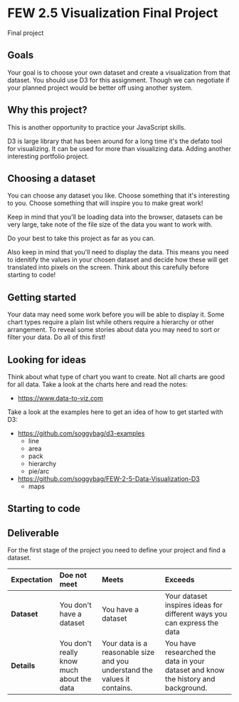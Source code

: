 # FEW 2.5 Visualization Final Project

Final project

## Goals 

Your goal is to choose your own dataset and create a visualization from that dataset. You should use D3 for this assignment. Though we can negotiate if your planned project would be better off using another system. 

## Why this project?

This is another opportunity to practice your JavaScript skills. 

D3 is large library that has been around for a long time it's the defato tool for visualizing. It can be used for more than visualizing data. Adding another interesting portfolio project.

## Choosing a dataset

You can choose any dataset you like. Choose something that it's interesting to you. Choose something that will inspire you to make great work!

Keep in mind that you'll be loading data into the browser, datasets can be very large, take note of the file size of the data you want to work with. 

Do your best to take this project as far as you can. 

Also keep in mind that you'll need to display the data. This means you need to idenitify the values in your chosen dataset and decide how these will get translated into pixels on the screen. Think about this carefully before starting to code!

## Getting started 

Your data may need some work before you will be able to display it. Some chart types require a plain list while others require a hierarchy or other arrangement. To reveal some stories about data you may need to sort or filter your data. Do all of this first! 

## Looking for ideas

Think about what type of chart you want to create. Not all charts are good for all data. Take a look at the charts here and read the notes: 

- https://www.data-to-viz.com

Take a look at the examples here to get an idea of how to get started with D3:

- https://github.com/soggybag/d3-examples
	- line
	- area
	- pack
	- hierarchy
	- pie/arc
- https://github.com/soggybag/FEW-2-5-Data-Visualization-D3
	- maps

## Starting to code



## Deliverable

For the first stage of the project you need to define your project and find a dataset. 

| Expectation | Doe not meet | Meets | Exceeds |
|:-------------|:------------------|:----------------|:-----------------|
| **Dataset** | You don't have a dataset | You have a dataset | Your dataset inspires ideas for different ways you can express the data |
| **Details** | You don't really know much about the data | Your data is a reasonable size and you understand the values it contains. | You have researched the data in your dataset and know the history and background. |